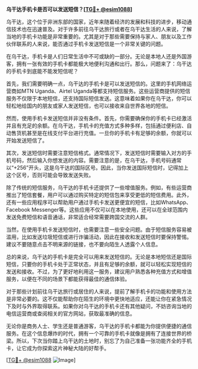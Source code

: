**乌干达手机卡是否可以发送短信？[[TG💪+ @esim1088](https://t.me/s/esim1088)]**

乌干达，这个位于非洲东部的国家，近年来随着经济的发展和科技的进步，移动通信技术也在迅速普及。对于许多前往乌干达旅行或者在乌干达生活的人来说，了解当地的手机卡功能是非常重要的。尤其是对于那些需要保持与家人、朋友以及工作伙伴联系的人来说，能否通过手机卡发送短信是一个非常关键的问题。

在乌干达，手机卡是人们日常生活中不可或缺的一部分。无论是本地人还是外国游客，拥有一张有效的手机卡都能极大地便利沟通和出行。那么，问题来了：乌干达的手机卡到底能不能发短信呢？

首先，我们需要明确一点，乌干达的手机卡是可以发送短信的。这里的手机网络运营商如MTN Uganda、Airtel Uganda等都支持短信服务。这些运营商提供的短信服务不仅限于本地短信，还支持国际短信发送。这意味着如果你在乌干达，你可以轻松地给国内的朋友或家人发送短信，也可以接收来自世界各地的短信。

然而，使用手机卡发送短信并非没有条件。首先，你需要确保你的手机卡已经激活并且有充足的余额。在乌干达，手机卡的充值方式多种多样，包括通过便利店、自动售货机甚至是在线支付平台进行充值。一旦你的手机卡有足够的余额，你就可以开始发送短信了。

其次，发送短信时需要注意短信格式。通常情况下，发送短信时需要输入对方的手机号码，然后输入你想发送的内容。需要注意的是，在乌干达，手机号码通常以“+256”开头，这是乌干达的国际区号。因此，当你发送国际短信时，记得加上这个区号，否则可能会导致发送失败。

除了传统的短信服务，乌干达的手机卡还提供了一些增值服务。例如，有些运营商推出了短信套餐，用户可以通过购买特定的短信包来享受更低的短信费用。此外，还有一些应用程序可以帮助用户通过手机卡发送更便宜的短信，比如WhatsApp、Facebook Messenger等。这些应用不仅可以在本地使用，还可以在全球范围内发送免费短信和语音通话，非常适合经常需要跨国交流的人群。

当然，在使用手机卡发送短信时，也需要注意一些安全问题。由于短信服务容易被滥用，比如发送垃圾短信或进行诈骗活动，因此在接收和发送短信时要保持警惕。建议不要随意点击不明来源的链接，也不要向陌生人透露个人信息。

总的来说，乌干达的手机卡是完全可以用来发送短信的。无论是本地短信还是国际短信，只要你的手机卡处于正常状态，并且有足够的余额，就可以轻松实现短信的发送和接收。不过，为了更好地利用这一服务，建议用户熟悉各种充值方式和增值服务，以便在不同的场景下都能获得最佳的通信体验。

对于那些计划前往乌干达旅行或居住的人来说，提前了解手机卡的功能和使用方法是非常必要的。这不仅能帮助你在陌生的环境中更快地适应，还能让你在紧急情况下及时与外界取得联系。如果你对乌干达的手机卡还有其他疑问，不妨咨询当地的电信运营商或查阅相关的官方网站，获取最准确的信息。

无论你是商务人士、学生还是普通游客，乌干达的手机卡都能为你提供便捷的通信服务。在这个信息爆炸的时代，拥有一个可靠的手机卡就像是拥有了连接世界的桥梁。所以，下次当你踏上乌干达的土地时，别忘了为自己准备一张功能齐全的手机卡，让它成为你探索这片神秘大陆的好帮手。

[[TG💪+ @esim1088](https://t.me/s/esim1088) ![Image](https://i.postimg.cc/4NQfJmqS/Snipaste-2025-05-13-00-14-12.png)]